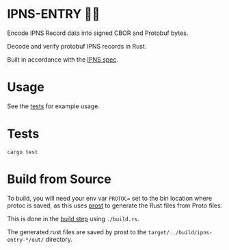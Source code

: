 # IPNS-ENTRY 📍🚪

Encode IPNS Record data into signed CBOR and Protobuf bytes.

Decode and verify protobuf IPNS records in Rust.

Built in accordance with the [IPNS spec](https://specs.ipfs.tech/ipns/ipns-record/).

# Usage

See the [tests](tests/mod.rs) for example usage.

# Tests

`cargo test`

# Build from Source

To build, you will need your env var `PROTOC=` set to the bin location where protoc is saved,
as this uses [prost](https://github.com/tokio-rs/prost) to generate the Rust files from Proto files.

This is done in the [build step](https://doc.rust-lang.org/cargo/reference/build-scripts.html#build-scripts) using `./build.rs`.

The generated rust files are saved by prost to the `target/../build/ipns-entry-*/out/` directory.
